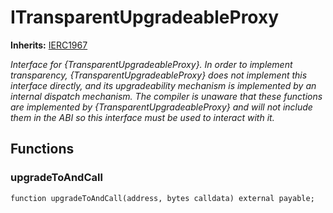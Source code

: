 # ITransparentUpgradeableProxy
**Inherits:**
[IERC1967](/lib/openzeppelin-contracts/contracts/interfaces/IERC1967.sol/interface.IERC1967.md)

*Interface for {TransparentUpgradeableProxy}. In order to implement transparency, {TransparentUpgradeableProxy}
does not implement this interface directly, and its upgradeability mechanism is implemented by an internal dispatch
mechanism. The compiler is unaware that these functions are implemented by {TransparentUpgradeableProxy} and will not
include them in the ABI so this interface must be used to interact with it.*


## Functions
### upgradeToAndCall


```solidity
function upgradeToAndCall(address, bytes calldata) external payable;
```

